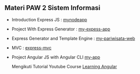 ## Materi PAW 2 Sistem Informasi
- Introduction Express JS : [mynodeapp](https://github.com/Web-Programming/latihan-express-nurrachmat-nr/tree/main/mynodeapp)
- Project With Express Generator : [my-expess-app](https://github.com/Web-Programming/latihan-express-nurrachmat-nr/tree/main/my-express-app)
- Express Generator and Template Engine : [my-pariwisata-web](https://github.com/Web-Programming/latihan-express-nurrachmat-nr/tree/main/my-pariwisata-web)
- MVC : [express-mvc](https://github.com/Web-Programming/latihan-express-nurrachmat-nr/tree/main/express-mvc)
- Project Angular JS with Angular CLI [my-app](https://github.com/Web-Programming/latihan-express-nurrachmat-nr/tree/main/my-app)

  Mengikuti Tutorial Youtube Course [Learning Angular](https://www.youtube.com/playlist?list=PL1w1q3fL4pmj9k1FrJ3Pe91EPub2_h4jF)
